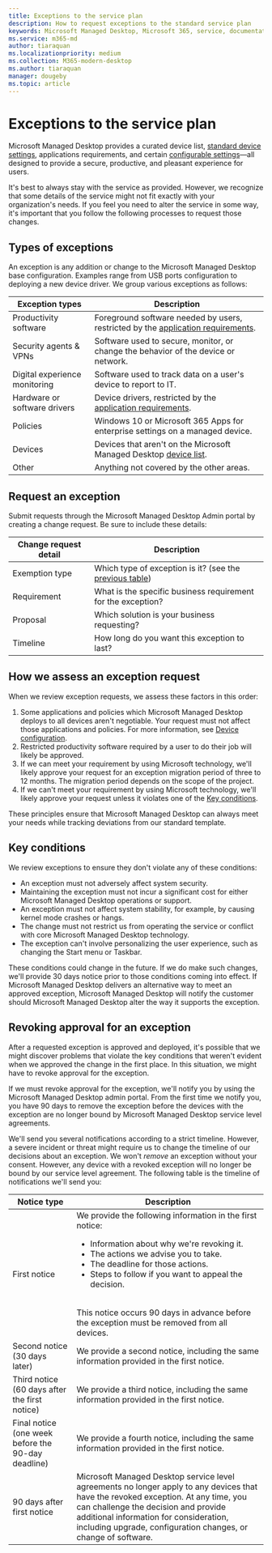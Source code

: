 ```yaml
---
title: Exceptions to the service plan
description: How to request exceptions to the standard service plan
keywords: Microsoft Managed Desktop, Microsoft 365, service, documentation
ms.service: m365-md
author: tiaraquan
ms.localizationpriority: medium
ms.collection: M365-modern-desktop
ms.author: tiaraquan
manager: dougeby
ms.topic: article
---
```


# Exceptions to the service plan

Microsoft Managed Desktop provides a curated device list, [standard device settings](device-policies.md), applications requirements, and certain [configurable settings](../working-with-managed-desktop/config-setting-overview.md)—all designed to provide a secure, productive, and pleasant experience for users.

It's best to always stay with the service as provided. However, we recognize that some details of the service might not fit exactly with your organization's needs. If you feel you need to alter the service in some way, it's important that you follow the following processes to request those changes.

## Types of exceptions

An exception is any addition or change to the Microsoft Managed Desktop base configuration. Examples range from USB ports configuration to deploying a new device driver. We group various exceptions as follows:

| Exception types | Description |
| ----- | ----- |
| Productivity software | Foreground software needed by users, restricted by the [application requirements](mmd-app-requirements.md). |
| Security agents & VPNs | Software used to secure, monitor, or change the behavior of the device or network. |
| Digital experience monitoring | Software used to track data on a user's device to report to IT. |
| Hardware or software drivers | Device drivers, restricted by the [application requirements](mmd-app-requirements.md). |
| Policies | Windows 10 or Microsoft 365 Apps for enterprise settings on a managed device. |
| Devices | Devices that aren't on the Microsoft Managed Desktop [device list](device-list.md). |
| Other | Anything not covered by the other areas. |

## Request an exception

Submit requests through the Microsoft Managed Desktop Admin portal by creating a change request. Be sure to include these details:

| Change request detail | Description |
| ----- | ----- |
| Exemption type | Which type of exception is it? (see the [previous table](#types-of-exceptions)) |
| Requirement | What is the specific business requirement for the exception? |
| Proposal | Which solution is your business requesting? |
| Timeline | How long do you want this exception to last? |

## How we assess an exception request

When we review exception requests, we assess these factors in this order:

1. Some applications and policies which Microsoft Managed Desktop deploys to all devices aren't negotiable. Your request must not affect those applications and policies. For more information, see [Device configuration](device-policies.md).
2. Restricted productivity software required by a user to do their job will likely be approved.
3. If we can meet your requirement by using Microsoft technology, we'll likely approve your request for an exception migration period of three to 12 months. The migration period depends on the scope of the project.
4. If we can't meet your requirement by using Microsoft technology, we'll likely approve your request unless it violates one of the [Key conditions](#key-conditions).  

These principles ensure that Microsoft Managed Desktop can always meet your needs while tracking deviations from our standard template.

## Key conditions

We review exceptions to ensure they don't violate any of these conditions:

- An exception must not adversely affect system security.
- Maintaining the exception must not incur a significant cost for either Microsoft Managed Desktop operations or support.
- An exception must not affect system stability, for example, by causing kernel mode crashes or hangs.
- The change must not restrict us from operating the service or conflict with core Microsoft Managed Desktop technology.
- The exception can't involve personalizing the user experience, such as changing the Start menu or Taskbar.

These conditions could change in the future. If we do make such changes, we'll provide 30 days notice prior to those conditions coming into effect.  If Microsoft Managed Desktop delivers an alternative way to meet an approved exception, Microsoft Managed Desktop will notify the customer should Microsoft Managed Desktop alter the way it supports the exception.

## Revoking approval for an exception

After a requested exception is approved and deployed, it's possible that we might discover problems that violate the key conditions that weren't evident when we approved the change in the first place. In this situation, we might have to revoke approval for the exception.

If we must revoke approval for the exception, we'll notify you by using the Microsoft Managed Desktop admin portal. From the first time we notify you, you have 90 days to remove the exception before the devices with the exception are no longer bound by Microsoft Managed Desktop service level agreements.

We'll send you several notifications according to a strict timeline. However, a severe incident or threat might require us to change the timeline of our decisions about an exception. We won't *remove* an exception without your consent. However, any device with a revoked exception will no longer be bound by our service level agreement. The following table is the timeline of notifications we'll send you:

| Notice type | Description |
| ----- | ----- |
| First notice | We provide the following information in the first notice: <ul><li>Information about why we're revoking it.</li><li>The actions we advise you to take.</li><li>The deadline for those actions.</li><Li>Steps to follow if you want to appeal the decision.</li></ul> <br>This notice occurs 90 days in advance before the exception must be removed from all devices. |
| Second notice (30 days later) | We provide a second notice, including the same information provided in the first notice. |
| Third notice (60 days after the first notice) | We provide a third notice, including the same information provided in the first notice. |
| Final notice (one week before the 90-day deadline) | We provide a fourth notice, including the same information provided in the first notice. |
| 90 days after first notice| Microsoft Managed Desktop service level agreements no longer apply to any devices that have the revoked exception. At any time, you can challenge the decision and provide additional information for consideration, including upgrade, configuration changes, or change of software. |
